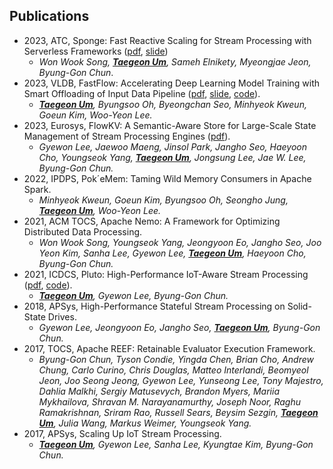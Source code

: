 
## Publications
  - 2023, ATC, Sponge: Fast Reactive Scaling for Stream Processing with Serverless Frameworks ([pdf](https://www.usenix.org/system/files/atc23-song.pdf), [slide](https://www.usenix.org/system/files/atc23_slides_song.pdf))
     - _Won Wook Song, **<U>Taegeon Um</U>**, Sameh Elnikety, Myeongjae Jeon, Byung-Gon Chun_. 
  - 2023, VLDB, FastFlow: Accelerating Deep Learning Model Training with Smart Offloading of Input Data Pipeline ([pdf](https://www.vldb.org/pvldb/vol16/p1086-um.pdf), [slide](https://github.com/taegeonum/taegeonum.github.io/tree/main/slides/2023_vldb_fastflow.pdf), [code](https://github.com/SamsungLabs/FastFlow)). 
     - _**<U>Taegeon Um</U>**, Byungsoo Oh, Byeongchan Seo, Minhyeok Kweun, Goeun Kim, Woo-Yeon Lee._ 
  - 2023, Eurosys, FlowKV: A Semantic-Aware Store for Large-Scale State Management of Stream Processing Engines ([pdf](https://dl.acm.org/doi/abs/10.1145/3552326.3567493)).
     - _Gyewon Lee, Jaewoo Maeng, Jinsol Park, Jangho Seo, Haeyoon Cho, Youngseok Yang, **<U>Taegeon Um</U>**, Jongsung Lee, Jae W. Lee, Byung-Gon Chun._ 
  - 2022, IPDPS, Pok´eMem: Taming Wild Memory Consumers in Apache Spark. 
     - _Minhyeok Kweun, Goeun Kim, Byungsoo Oh, Seongho Jung, **<U>Taegeon Um</U>**, Woo-Yeon Lee._ 
  - 2021, ACM TOCS, Apache Nemo: A Framework for Optimizing Distributed Data Processing.
     - _Won Wook Song, Youngseok Yang, Jeongyoon Eo, Jangho Seo, Joo Yeon Kim, Sanha Lee, Gyewon Lee, **<U>Taegeon Um</U>**, Haeyoon Cho, Byung-Gon Chun._   
  - 2021, ICDCS, Pluto: High-Performance IoT-Aware Stream Processing ([pdf](https://ieeexplore.ieee.org/document/9546413), [code](https://github.com/taegeonum/mist)).
     - _**<U>Taegeon Um</U>**, Gyewon Lee, Byung-Gon Chun._
  - 2018, APSys, High-Performance Stateful Stream Processing on Solid-State Drives.
     - _Gyewon Lee, Jeongyoon Eo, Jangho Seo, **<U>Taegeon Um</U>**, Byung-Gon Chun._  
  - 2017, TOCS, Apache REEF: Retainable Evaluator Execution Framework.
     - _Byung-Gon Chun, Tyson Condie, Yingda Chen, Brian Cho, Andrew Chung, Carlo Curino, Chris Douglas, Matteo Interlandi, Beomyeol Jeon, Joo Seong Jeong, Gyewon Lee, Yunseong Lee, Tony Majestro, Dahlia Malkhi, Sergiy Matusevych, Brandon Myers, Mariia Mykhailova, Shravan M. Narayanamurthy, Joseph Noor, Raghu Ramakrishnan, Sriram Rao, Russell Sears, Beysim Sezgin, **<U>Taegeon Um</U>**, Julia Wang, Markus Weimer, Youngseok Yang._ 
  - 2017, APSys, Scaling Up IoT Stream Processing.
     - _**<U>Taegeon Um</U>**, Gyewon Lee, Sanha Lee, Kyungtae Kim, Byung-Gon Chun._ 


